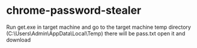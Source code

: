 # chrome-password-stealer

Run get.exe in target machine and go to the target machine temp directory (C:\Users\Admin\AppData\Local\Temp) there will be pass.txt open it and download
